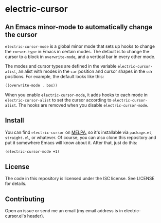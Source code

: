 # electric-cursor
## An Emacs minor-mode to automatically change the cursor

`electric-cursor-mode` is a global minor mode that sets up hooks to change the `cursor-type` in Emacs in certain modes.
The default is to change the cursor to a block in `overwrite-mode`, and a vertical bar in every other mode.

The modes and cursor types are defined in the variable `electric-cursor-alist`, an alist with modes in the `car` position and cursor shapes in the `cdr` positions.
For example, the default looks like this:

```lisp
((overwrite-mode . box))
```

When you enable `electric-cursor-mode`, it adds hooks to each mode in `electric-cursor-alist` to set the cursor according to `electric-cursor-alist`.
The hooks are removed when you disable `electric-cursor-mode`.

## Install

You can find `electric-cursor` on [MELPA](https://melpa.org/#/electric-cursor), so it's installable via `package.el`, `straight.el`, or whatever.  Of course, you can also clone this repository and put it somewhere Emacs will know about it.  After that, just do this:

```lisp
(electric-cursor-mode +1)
```

## License

The code in this repository is licensed under the ISC license.  See LICENSE for details.

## Contributing

Open an issue or send me an email (my email address is in electric-cursor.el's header).
